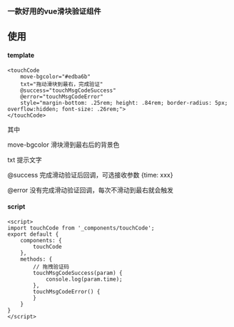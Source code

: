 

###  一款好用的vue滑块验证组件

## 使用

#### template

```
<touchCode
    move-bgcolor="#edba6b"
    txt="拖动滑块到最右，完成验证"
    @success="touchMsgCodeSuccess"
    @error="touchMsgCodeError"
    style="margin-bottom: .25rem; height: .84rem; border-radius: 5px; overflow:hidden; font-size: .26rem;">
</touchCode>
```

其中

move-bgcolor 滑块滑到最右后的背景色

txt 提示文字

@success 完成滑动验证后回调，可选接收参数 {time: xxx}

@error 没有完成滑动验证回调，每次不滑动到最右就会触发



#### script

```
<script>
import touchCode from '_components/touchCode';
export default {
	components: {
        touchCode
    },
    methods: {
        // 拖拽验证码
        touchMsgCodeSuccess(param) {
            console.log(param.time);
        },
        touchMsgCodeError() {
        }
    }
}
</script>
```

